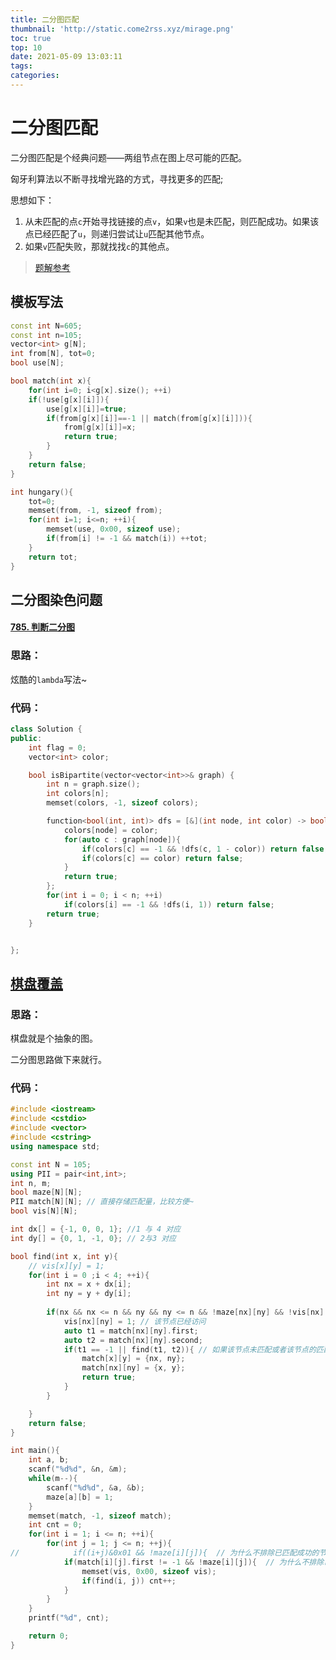 ```yaml
---
title: 二分图匹配
thumbnail: 'http://static.come2rss.xyz/mirage.png'
toc: true
top: 10
date: 2021-05-09 13:03:11
tags:
categories:
---
```




# 二分图匹配

二分图匹配是个经典问题——两组节点在图上尽可能的匹配。

匈牙利算法以不断寻找增光路的方式，寻找更多的匹配;

思想如下：

1. 从未匹配的点`c`开始寻找链接的点`v`，如果`v`也是未匹配，则匹配成功。如果该点已经匹配了`u`，则递归尝试让`u`匹配其他节点。
2. 如果`v`匹配失败，那就找找`c`的其他点。



> [题解参考](https://leetcode-cn.com/circle/article/SCLpQf/)

<!-- more -->

## 模板写法



```c++
const int N=605;
const int n=105;
vector<int> g[N];
int from[N], tot=0;
bool use[N];

bool match(int x){
    for(int i=0; i<g[x].size(); ++i)
    if(!use[g[x][i]]){
        use[g[x][i]]=true;
        if(from[g[x][i]]==-1 || match(from[g[x][i]])){
            from[g[x][i]]=x;
            return true;
        }
    }
    return false;
}

int hungary(){
    tot=0;
    memset(from, -1, sizeof from);
    for(int i=1; i<=n; ++i){
        memset(use, 0x00, sizeof use);
        if(from[i] != -1 && match(i)) ++tot;
    }
    return tot;
}


```



## 二分图染色问题 



#### [785. 判断二分图](https://leetcode-cn.com/problems/is-graph-bipartite/)

### 思路：



炫酷的`lambda`写法~





### 代码：

```c++
class Solution {
public:
    int flag = 0;
    vector<int> color;

    bool isBipartite(vector<vector<int>>& graph) {
        int n = graph.size();
        int colors[n];
        memset(colors, -1, sizeof colors);

        function<bool(int, int)> dfs = [&](int node, int color) -> bool {
            colors[node] = color;
            for(auto c : graph[node]){
                if(colors[c] == -1 && !dfs(c, 1 - color)) return false;
                if(colors[c] == color) return false;
            }
            return true;
        };
        for(int i = 0; i < n; ++i)
            if(colors[i] == -1 && !dfs(i, 1)) return false;
        return true;
    }


};
```









## [棋盘覆盖](https://ac.nowcoder.com/acm/problem/51272)



### 思路：

棋盘就是个抽象的图。

二分图思路做下来就行。

### 代码：



```c++
#include <iostream>
#include <cstdio>
#include <vector>
#include <cstring>
using namespace std;

const int N = 105;
using PII = pair<int,int>;
int n, m;
bool maze[N][N];
PII match[N][N]; // 直接存储匹配量，比较方便~
bool vis[N][N];

int dx[] = {-1, 0, 0, 1}; //1 与 4 对应
int dy[] = {0, 1, -1, 0}; // 2与3 对应

bool find(int x, int y){
    // vis[x][y] = 1;
    for(int i = 0 ;i < 4; ++i){
        int nx = x + dx[i];
        int ny = y + dy[i];
        
        if(nx && nx <= n && ny && ny <= n && !maze[nx][ny] && !vis[nx][ny]){ // 访问有效的，不在该次扩展中访问过的节点
            vis[nx][ny] = 1; // 该节点已经访问
            auto t1 = match[nx][ny].first;
            auto t2 = match[nx][ny].second;
            if(t1 == -1 || find(t1, t2)){ // 如果该节点未匹配或者该节点的匹配被更新了
                match[x][y] = {nx, ny};
                match[nx][ny] = {x, y};
                return true;
            }
        }

    }
    return false;
}

int main(){
    int a, b;
    scanf("%d%d", &n, &m);
    while(m--){
        scanf("%d%d", &a, &b);
        maze[a][b] = 1;        
    }
    memset(match, -1, sizeof match);
    int cnt = 0;
    for(int i = 1; i <= n; ++i){
        for(int j = 1; j <= n; ++j){
//            if((i+j)&0x01 && !maze[i][j]){  // 为什么不排除已匹配成功的节点
            if(match[i][j].first != -1 && !maze[i][j]){  // 为什么不排除已匹配成功的节点
                memset(vis, 0x00, sizeof vis);
                if(find(i, j)) cnt++;
            }
        }
    }
    printf("%d", cnt);

    return 0;
}   
```


